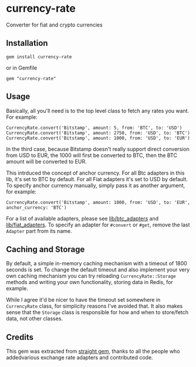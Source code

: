 currency-rate
=============

Converter for fiat and crypto currencies

Installation
------------

    gem install currency-rate

or in Gemfile

    gem "currency-rate"

Usage
-----
Basically, all you'll need is to the top level class to fetch any rates you want.
For example:

    CurrencyRate.convert('Bitstamp', amount: 5, from: 'BTC', to: 'USD')
    CurrencyRate.convert('Bitstamp', amount: 2750, from: 'USD', to: 'BTC')
    CurrencyRate.convert('Bitstamp', amount: 1000, from: 'USD', to: 'EUR')

In the third case, because Bitstamp doesn't really support direct conversion from
USD to EUR, the 1000 will first be converted to BTC, then the BTC amount will be converted to EUR.

This intrduced the concept of anchor currency. For all Btc adapters in this lib, it's set to BTC
by default. For all Fiat adapters it's set to USD by default. To specify anchor currency manually,
simply pass it as another argument, for example:

    CurrencyRate.convert('Bitstamp', amount: 1000, from: 'USD', to: 'EUR', anchor_currency: 'BTC')

For a list of available adapters, please see
[lib/btc_adapters](https://github.com/snitko/currency-rate/tree/master/lib/btc_adapters)
and [lib/fiat_adapters](https://github.com/snitko/currency-rate/tree/master/lib/fiat_adapters).
To specify an adapter for `#convert` or `#get`, remove the last `Adapter` part from its name.

Caching and Storage
-------------------

By default, a simple in-memory caching mechanism with a timeout of 1800 seconds is set.
To change the default timeout and also implement your very own caching mechanism you can
try reloading `CurrencyRate::Storage` methods and writing your own functionality,
storing data in Redis, for example.

While I agree it'd be nicer to have the timeout set somewhere in `CurrencyRate` class,
for simplicity reasons I've avoided that. It also makes sense that the `Storage` class is responsible
for how and when to store/fetch data, not other classes.

Credits
-------
This gem was extracted from [straight gem](https://github.com/MyceliumGear/straight), thanks to all the people who addedvarious exchange rate adapters and contributed code.
